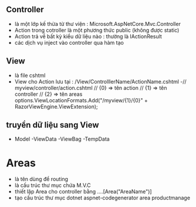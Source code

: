 ## Controller
- là một lớp kế thừa từ thư viện  : Microsoft.AspNetCore.Mvc.Controller
- Action trong cotroller là một phương thức public (không được static)
- Action trả về bất kỳ kiểu dữ liệu nào : thường là IActionResult 
- các dịch vụ inject vào controller qua hàm tạo
## View
- là file cshtml
- View cho Action lưu tại : /View/ControlllerName/ActionName.cshtml
-// myview/controller/action.cshtml
         // {0} =>    tên action
         // {1} => tên controller
         // {2} => tên areas
         options.ViewLocationFormats.Add("/myview/{1}/{0}" + RazorViewEngine.ViewExtension);
## truyền dữ liệu sang View
- Model 
-ViewData
-ViewBag
-TempData
# Areas 
- là tên dùng để routing
- là cấu trúc thư mục chứa M.V.C
- thiết lập Area cho controller bằng ....[Area("AreaName")]
- tạo cấu trúc thư mục 
dotnet aspnet-codegenerator area productmanage